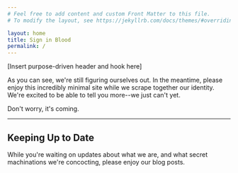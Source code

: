 ```yaml
---
# Feel free to add content and custom Front Matter to this file.
# To modify the layout, see https://jekyllrb.com/docs/themes/#overriding-theme-defaults

layout: home
title: Sign in Blood
permalink: /
---
```


[Insert purpose-driven header and hook here]

As you can see, we're still figuring ourselves out.
In the meantime, please enjoy this incredibly minimal site while we scrape together our identity.
We're excited to be able to tell you more--we just can't yet.

Don't worry, it's coming.

---

## Keeping Up to Date

While you're waiting on updates about what we are, and what secret machinations we're concocting, please enjoy our blog posts.
